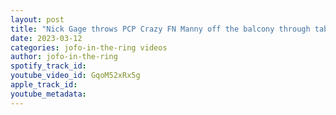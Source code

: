 ```yaml
---
layout: post
title: "Nick Gage throws PCP Crazy FN Manny off the balcony through tables GCW vs IWS"
date: 2023-03-12
categories: jofo-in-the-ring videos
author: jofo-in-the-ring
spotify_track_id: 
youtube_video_id: GqoM52xRx5g
apple_track_id: 
youtube_metadata: 
---
```

